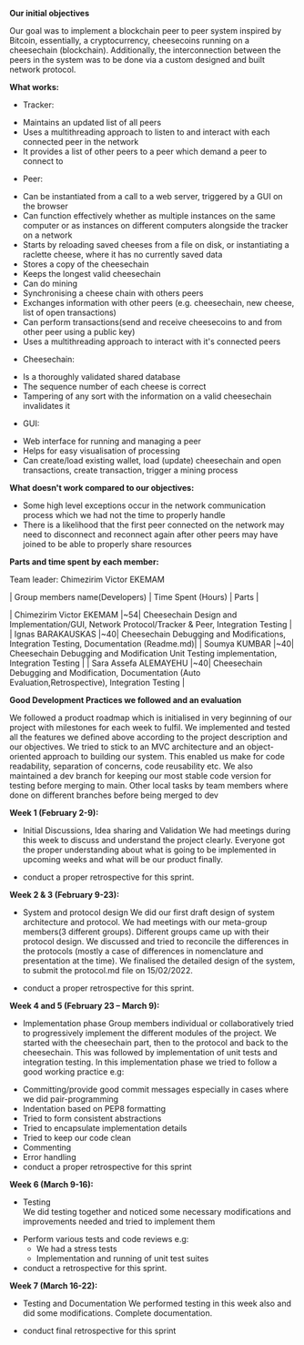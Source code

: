 **Our initial objectives**

Our goal was to implement a blockchain peer to peer system inspired by Bitcoin, essentially, a cryptocurrency, cheesecoins running on a cheesechain (blockchain). Additionally, the interconnection between the peers in the system was to be done via a custom designed and built network protocol.

**What works:**

- Tracker:

* Maintains an updated list of all peers
* Uses a multithreading approach to listen to and interact with each connected peer in the network
* It provides a list of other peers to a peer which demand a peer to connect to

- Peer:

* Can be instantiated from a call to a web server, triggered by a GUI on the browser
* Can function effectively whether as multiple instances on the same computer or as instances on different computers alongside the tracker on a network
* Starts by reloading saved cheeses from a file on disk, or instantiating a raclette cheese, where it has no currently saved data
* Stores a copy of the cheesechain
* Keeps the longest valid cheesechain
* Can do mining
* Synchronising a cheese chain with others peers
* Exchanges information with other peers (e.g. cheesechain, new cheese, list of open transactions)
* Can perform transactions(send and receive cheesecoins to and from other peer using a public key)
* Uses a multithreading approach to interact with it's connected peers

- Cheesechain:

* Is a thoroughly validated shared database
* The sequence number of each cheese is correct
* Tampering of any sort with the information on a valid cheesechain invalidates it

- GUI:

* Web interface for running and managing a peer
* Helps for easy visualisation of processing
* Can create/load existing wallet, load (update) cheesechain and open transactions, create transaction, trigger a mining process

**What doesn't work compared to our objectives:**

- Some high level exceptions occur in the network communication process which we had not the time to properly handle
- There is a likelihood that the first peer connected on the network may need to disconnect and reconnect again after other peers may have joined to be able to properly share resources

**Parts and time spent by each member:**

Team leader: Chimezirim Victor EKEMAM

| Group members name(Developers) | Time Spent (Hours) | Parts |

| Chimezirim Victor EKEMAM |~54| Cheesechain Design and Implementation/GUI, Network Protocol/Tracker & Peer, Integration Testing |
| Ignas BARAKAUSKAS |~40| Cheesechain Debugging and Modifications, Integration Testing, Documentation (Readme.md)|
| Soumya KUMBAR |~40| Cheesechain Debugging and Modification Unit Testing implementation, Integration Testing |
| Sara Assefa ALEMAYEHU |~40| Cheesechain Debugging and Modification, Documentation (Auto Evaluation,Retrospective), Integration Testing |

**Good Development Practices we followed and an evaluation**

We followed a product roadmap which is initialised in very beginning of our project with milestones for each week to fulfil. We implemented and tested all the features we defined above according to the project description and our objectives. We tried to stick to an MVC architecture and an object-oriented approach to building our system. This enabled us make for code readability, separation of concerns, code reusability etc. We also maintained a dev branch for keeping our most stable code version for testing before merging to main. Other local tasks by team members where done on different branches before being merged to dev

**Week 1 (February 2-9):**

- Initial Discussions, Idea sharing and Validation
  We had meetings during this week to discuss and understand the project clearly. Everyone got the proper understanding about what is going to be implemented in upcoming weeks and what will be our product finally.

* conduct a proper retrospective for this sprint.

**Week 2 & 3 (February 9-23):**

- System and protocol design
  We did our first draft design of system architecture and protocol. We had meetings with our meta-group members(3 different groups). Different groups came up with their protocol design. We discussed and tried to reconcile the differences in the protocols (mostly a case of differences in nomenclature and presentation at the time). We finalised the detailed design of the system, to submit the protocol.md file on 15/02/2022.

* conduct a proper retrospective for this sprint.

**Week 4 and 5 (February 23 – March 9):**

- Implementation phase
  Group members individual or collaboratively tried to progressively implement the different modules of the project. We started with the cheesechain part, then to the protocol and back to the cheesechain. This was followed by implementation of unit tests and integration testing. In this implementation phase we tried to follow a good working practice e.g:

* Committing/provide good commit messages especially in cases where we did pair-programming
* Indentation based on PEP8 formatting
* Tried to form consistent abstractions
* Tried to encapsulate implementation details
* Tried to keep our code clean
* Commenting
* Error handling
* conduct a proper retrospective for this sprint

**Week 6 (March 9-16):**

- Testing  
  We did testing together and noticed some necessary modifications and improvements needed and tried to implement them

* Perform various tests and code reviews e.g:
  - We had a stress tests
  - Implementation and running of unit test suites
* conduct a retrospective for this sprint.

**Week 7 (March 16-22):**

- Testing and Documentation
  We performed testing in this week also and did some modifications. Complete documentation.

* conduct final retrospective for this sprint

